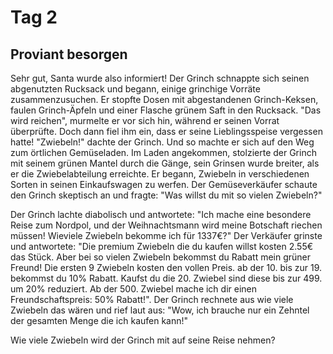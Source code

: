# Tag 2
## Proviant besorgen
Sehr gut, Santa wurde also informiert! 
Der Grinch schnappte sich seinen abgenutzten Rucksack und begann, einige grinchige Vorräte zusammenzusuchen. 
Er stopfte Dosen mit abgestandenen Grinch-Keksen, faulen Grinch-Äpfeln und einer Flasche grünem Saft in den Rucksack. 
"Das wird reichen", murmelte er vor sich hin, während er seinen Vorrat überprüfte. 
Doch dann fiel ihm ein, dass er seine Lieblingsspeise vergessen hatte! "Zwiebeln!" dachte der Grinch. 
Und so machte er sich auf den Weg zum örtlichen Gemüseladen. 
Im Laden angekommen, stolzierte der Grinch mit seinem grünen Mantel durch die Gänge, sein Grinsen wurde breiter, als er die Zwiebelabteilung erreichte. 
Er begann, Zwiebeln in verschiedenen Sorten in seinen Einkaufswagen zu werfen. 
Der Gemüseverkäufer schaute den Grinch skeptisch an und fragte: "Was willst du mit so vielen Zwiebeln?" 

Der Grinch lachte diabolisch und antwortete: 
"Ich mache eine besondere Reise zum Nordpol, und der Weihnachtsmann wird meine Botschaft riechen müssen! 
Wieviele Zwiebeln bekomme ich für 1337€?" 
Der Verkäufer grinste und antwortete: 
"Die premium Zwiebeln die du kaufen willst kosten 2.55€ das Stück. 
Aber bei so vielen Zwiebeln bekommst du Rabatt mein grüner Freund! 
Die ersten 9 Zwiebeln kosten den vollen Preis. ab der 10. bis zur 19. bekommst du 10% Rabatt. 
Kaufst du die 20. Zwiebel sind diese bis zur 499. um 20% reduziert. Ab der 500. 
Zwiebel mache ich dir einen Freundschaftspreis: 50% Rabatt!". 
Der Grinch rechnete aus wie viele Zwiebeln das wären und rief laut aus: 
"Wow, ich brauche nur ein Zehntel der gesamten Menge die ich kaufen kann!"

Wie viele Zwiebeln wird der Grinch mit auf seine Reise nehmen?
